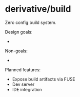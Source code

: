 
# derivative/build

Zero config build system.

Design goals:

-

Non-goals:

-

Planned features:

- Expose build artifacts via FUSE
- Dev server
- IDE integration
